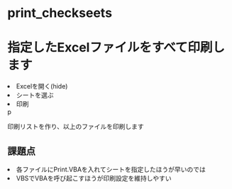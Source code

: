 # print_checkseets
<h1>指定したExcelファイルをすべて印刷します</h1>
  <li>Excelを開く(hide)</li>
  <li>シートを選ぶ</li>
  <li>印刷</li>p
  
  <p>印刷リストを作り、以上のファイルを印刷します</p>
 
<h2>課題点</h2>
  <li>各ファイルにPrint.VBAを入れてシートを指定したほうが早いのでは</li>
  <li>VBSでVBAを呼び起こすほうが印刷設定を維持しやすい</li>
